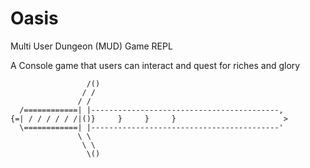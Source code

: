 # Oasis
Multi User Dungeon (MUD)  Game REPL

A Console game that users can interact and quest for riches and glory

```
                 /()
                / /
               / /
  /============| |------------------------------------------,
{=| / / / / / /|()}     }     }     }                        >
  \============| |------------------------------------------'
               \ \
                \ \
                 \()
```
